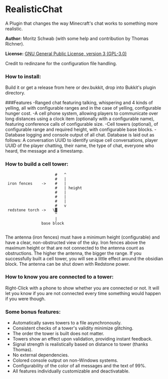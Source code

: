 RealisticChat
===========

A Plugin that changes the way Minecraft's chat works to something more realistic.


**Author:** Moritz Schwab (with some help and contribution by Thomas Richner).

**License:** [GNU General Public License, version 3 (GPL-3.0)](http://opensource.org/licenses/gpl-3.0)

Credit to redinzane for the configuration file handling.

### How to install:

Build it or get a release from here or dev.bukkit, drop into Bukkit's plugin directory.

###Features
-Ranged chat featuring talking, whispering and 4 kinds of yelling, all with configurable ranges and in the case of yelling, configurable hunger cost.
-A cell phone system, allowing players to communicate over long distances using a clock item (optionally with a configurable name), featuring conference calls of configurable size.
-Cell towers (optional), of configurable range and required height, with configurable base blocks.
-Database logging and console output of all chat. Database is laid out as follows: A conversation UUID to identify unique cell conversations, player UUID of the player chatting, their name, the type of chat, everyone who heard, the message and a timestamp.

### How to build a cell tower:


```
                      #   ^
                      #   |
 iron fences    ->    #   |
                      #   | height
                      #   |
                      #   |
                      #   |
                      #   v
 redstone torch ->   \▓   
                      ^
                      |
                base block
                
```
                  
The antenna (iron fences) must have a minimum height (configurable) and have a clear, non-obstructed view of the sky. Iron fences above the maximum height or that are not connected to the antenna count as obstructions. The higher the antenna, the bigger the range. If you successfully built a cell tower, you will see a little effect around the obsidian block.
The antenna can be shut down with Redstone power. 

### How to know you are connected to a tower:
Right-Click with a phone to show whether you are connected or not. It will let you know if you are not connected every time something would happen if you were though.

### Some bonus features:
- Automatically saves towers to a file asynchronously.
- Consistent checks of a tower's validity minimize glitching.
- The order the tower is built does not matter.
- Towers show an effect upon validation, providing instant feedback.
- Signal strength is realistically based on distance to tower (thanks Thomas).
- No external dependencies.
- Colored console output on non-Windows systems.
- Configurability of the color of all messages and the text of 99%.
- All features individually customizable and deactivatable.

